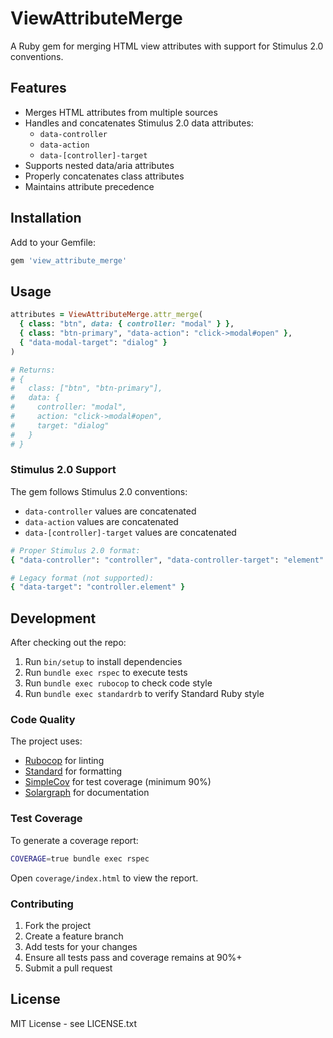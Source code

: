 # ViewAttributeMerge

A Ruby gem for merging HTML view attributes with support for Stimulus 2.0 conventions.

## Features

- Merges HTML attributes from multiple sources
- Handles and concatenates Stimulus 2.0 data attributes:
  - `data-controller`
  - `data-action` 
  - `data-[controller]-target`
- Supports nested data/aria attributes
- Properly concatenates class attributes
- Maintains attribute precedence

## Installation

Add to your Gemfile:
```ruby
gem 'view_attribute_merge'
```

## Usage

```ruby
attributes = ViewAttributeMerge.attr_merge(
  { class: "btn", data: { controller: "modal" } },
  { class: "btn-primary", "data-action": "click->modal#open" },
  { "data-modal-target": "dialog" }
)

# Returns:
# {
#   class: ["btn", "btn-primary"],
#   data: {
#     controller: "modal",
#     action: "click->modal#open", 
#     target: "dialog"
#   }
# }
```

### Stimulus 2.0 Support

The gem follows Stimulus 2.0 conventions:
- `data-controller` values are concatenated
- `data-action` values are concatenated  
- `data-[controller]-target` values are concatenated

```ruby
# Proper Stimulus 2.0 format:
{ "data-controller": "controller", "data-controller-target": "element" }

# Legacy format (not supported):
{ "data-target": "controller.element" }
```

## Development

After checking out the repo:
1. Run `bin/setup` to install dependencies
2. Run `bundle exec rspec` to execute tests
3. Run `bundle exec rubocop` to check code style
4. Run `bundle exec standardrb` to verify Standard Ruby style

### Code Quality

The project uses:
- [Rubocop](https://github.com/rubocop/rubocop) for linting
- [Standard](https://github.com/testdouble/standard) for formatting
- [SimpleCov](https://github.com/simplecov-ruby/simplecov) for test coverage (minimum 90%)
- [Solargraph](https://github.com/castwide/solargraph) for documentation

### Test Coverage

To generate a coverage report:
```bash
COVERAGE=true bundle exec rspec
```
Open `coverage/index.html` to view the report.

### Contributing

1. Fork the project
2. Create a feature branch
3. Add tests for your changes
4. Ensure all tests pass and coverage remains at 90%+
5. Submit a pull request

## License

MIT License - see LICENSE.txt
